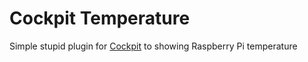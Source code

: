 # Cockpit Temperature

Simple stupid plugin for [Cockpit](https://cockpit-project.org/) to showing Raspberry Pi temperature
